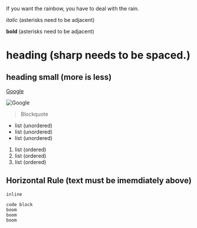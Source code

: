 If you want the rainbow, you have to deal with the rain.

*italic* (asterisks need to be adjacent)

**bold** (asterisks need to be adjacent)

# heading (sharp needs to be spaced.)

## heading small (more is less)

[Google](http://google.com)

![Google](https://www.google.com/images/branding/googlelogo/2x/googlelogo_color_272x92dp.png)

> Blockquote


* list (unordered)
* list (unordered)
* list (unordered)

1. list (ordered)
2. list (ordered)
3. list (ordered)

Horizontal Rule (text must be imemdiately above)
---

`inline`

```
code block
boom
boom
boom
```
